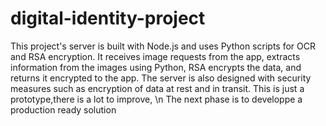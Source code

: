 # digital-identity-project
This project's server is built with Node.js and uses Python scripts for OCR and RSA encryption. It receives image requests from the app, extracts information from the images using Python, RSA encrypts the data, and returns it encrypted to the app. The server is also designed with security measures such as encryption of data at rest and in transit.
This is just a prototype,there is a lot to improve, \n
The next phase is to developpe a production ready solution
